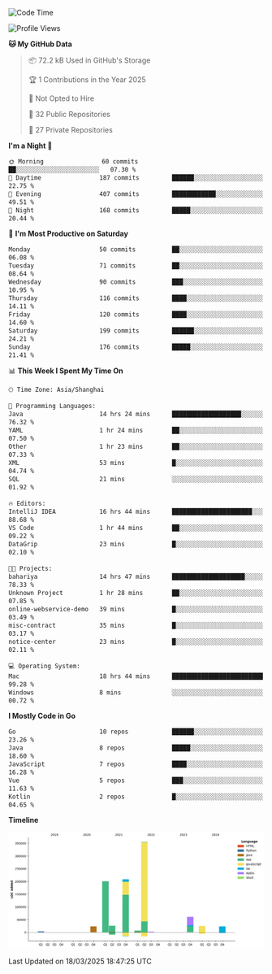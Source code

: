 <!--START_SECTION:waka-->
![Code Time](http://img.shields.io/badge/Code%20Time-4%2C038%20hrs%2047%20mins-blue)

![Profile Views](http://img.shields.io/badge/Profile%20Views-0-blue)

**🐱 My GitHub Data** 

> 📦 72.2 kB Used in GitHub's Storage 
 > 
> 🏆 1 Contributions in the Year 2025
 > 
> 🚫 Not Opted to Hire
 > 
> 📜 32 Public Repositories 
 > 
> 🔑 27 Private Repositories 
 > 
**I'm a Night 🦉** 

```text
🌞 Morning                60 commits          ██░░░░░░░░░░░░░░░░░░░░░░░   07.30 % 
🌆 Daytime                187 commits         ██████░░░░░░░░░░░░░░░░░░░   22.75 % 
🌃 Evening                407 commits         ████████████░░░░░░░░░░░░░   49.51 % 
🌙 Night                  168 commits         █████░░░░░░░░░░░░░░░░░░░░   20.44 % 
```
📅 **I'm Most Productive on Saturday** 

```text
Monday                   50 commits          ██░░░░░░░░░░░░░░░░░░░░░░░   06.08 % 
Tuesday                  71 commits          ██░░░░░░░░░░░░░░░░░░░░░░░   08.64 % 
Wednesday                90 commits          ███░░░░░░░░░░░░░░░░░░░░░░   10.95 % 
Thursday                 116 commits         ████░░░░░░░░░░░░░░░░░░░░░   14.11 % 
Friday                   120 commits         ████░░░░░░░░░░░░░░░░░░░░░   14.60 % 
Saturday                 199 commits         ██████░░░░░░░░░░░░░░░░░░░   24.21 % 
Sunday                   176 commits         █████░░░░░░░░░░░░░░░░░░░░   21.41 % 
```


📊 **This Week I Spent My Time On** 

```text
🕑︎ Time Zone: Asia/Shanghai

💬 Programming Languages: 
Java                     14 hrs 24 mins      ███████████████████░░░░░░   76.32 % 
YAML                     1 hr 24 mins        ██░░░░░░░░░░░░░░░░░░░░░░░   07.50 % 
Other                    1 hr 23 mins        ██░░░░░░░░░░░░░░░░░░░░░░░   07.33 % 
XML                      53 mins             █░░░░░░░░░░░░░░░░░░░░░░░░   04.74 % 
SQL                      21 mins             ░░░░░░░░░░░░░░░░░░░░░░░░░   01.92 % 

🔥 Editors: 
IntelliJ IDEA            16 hrs 44 mins      ██████████████████████░░░   88.68 % 
VS Code                  1 hr 44 mins        ██░░░░░░░░░░░░░░░░░░░░░░░   09.22 % 
DataGrip                 23 mins             █░░░░░░░░░░░░░░░░░░░░░░░░   02.10 % 

🐱‍💻 Projects: 
bahariya                 14 hrs 47 mins      ████████████████████░░░░░   78.33 % 
Unknown Project          1 hr 28 mins        ██░░░░░░░░░░░░░░░░░░░░░░░   07.85 % 
online-webservice-demo   39 mins             █░░░░░░░░░░░░░░░░░░░░░░░░   03.49 % 
misc-contract            35 mins             █░░░░░░░░░░░░░░░░░░░░░░░░   03.17 % 
notice-center            23 mins             █░░░░░░░░░░░░░░░░░░░░░░░░   02.11 % 

💻 Operating System: 
Mac                      18 hrs 44 mins      █████████████████████████   99.28 % 
Windows                  8 mins              ░░░░░░░░░░░░░░░░░░░░░░░░░   00.72 % 
```

**I Mostly Code in Go** 

```text
Go                       10 repos            ██████░░░░░░░░░░░░░░░░░░░   23.26 % 
Java                     8 repos             █████░░░░░░░░░░░░░░░░░░░░   18.60 % 
JavaScript               7 repos             ████░░░░░░░░░░░░░░░░░░░░░   16.28 % 
Vue                      5 repos             ███░░░░░░░░░░░░░░░░░░░░░░   11.63 % 
Kotlin                   2 repos             █░░░░░░░░░░░░░░░░░░░░░░░░   04.65 % 
```



**Timeline**

![Lines of Code chart](https://raw.githubusercontent.com/youtiaoguagua/youtiaoguagua/master/assets/bar_graph.png)


 Last Updated on 18/03/2025 18:47:25 UTC
<!--END_SECTION:waka-->